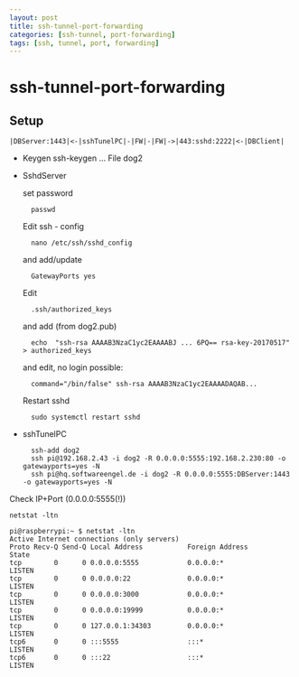 ```yaml
---
layout: post
title: ssh-tunnel-port-forwarding
categories: [ssh-tunnel, port-forwarding]
tags: [ssh, tunnel, port, forwarding]
--- 
```

# ssh-tunnel-port-forwarding

## Setup

    |DBServer:1443|<-|sshTunelPC|-|FW|-|FW|->|443:sshd:2222|<-|DBClient|

- Keygen
    ssh-keygen ... File dog2

- SshdServer

    set password

        passwd

    Edit ssh - config

        nano /etc/ssh/sshd_config

    and add/update

        GatewayPorts yes

    Edit

        .ssh/authorized_keys

    and add (from dog2.pub)

        echo  "ssh-rsa AAAAB3NzaC1yc2EAAAABJ ... 6PQ== rsa-key-20170517" > authorized_keys
    and edit, no login possible:

        command="/bin/false" ssh-rsa AAAAB3NzaC1yc2EAAAADAQAB...

    Restart sshd

        sudo systemctl restart sshd

- sshTunelPC

        ssh-add dog2
        ssh pi@192.168.2.43 -i dog2 -R 0.0.0.0:5555:192.168.2.230:80 -o gatewayports=yes -N
        ssh pi@hq.softwareengel.de -i dog2 -R 0.0.0.0:5555:DBServer:1443 -o gatewayports=yes -N

Check IP+Port (0.0.0.0:5555(!))

    netstat -ltn

    pi@raspberrypi:~ $ netstat -ltn
    Active Internet connections (only servers)
    Proto Recv-Q Send-Q Local Address           Foreign Address         State      
    tcp        0      0 0.0.0.0:5555            0.0.0.0:*               LISTEN     
    tcp        0      0 0.0.0.0:22              0.0.0.0:*               LISTEN     
    tcp        0      0 0.0.0.0:3000            0.0.0.0:*               LISTEN     
    tcp        0      0 0.0.0.0:19999           0.0.0.0:*               LISTEN     
    tcp        0      0 127.0.0.1:34303         0.0.0.0:*               LISTEN     
    tcp6       0      0 :::5555                 :::*                    LISTEN     
    tcp6       0      0 :::22                   :::*                    LISTEN     

